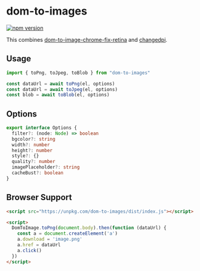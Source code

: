 # dom-to-images

[![npm version](https://badgen.net/npm/v/dom-to-images)](https://npm.im/dom-to-images)

This combines [dom-to-image-chrome-fix-retina](https://npm.im/dom-to-image-chrome-fix-retina) and [changedpi](https://www.npmjs.com/package/changedpi).

## Usage

```ts
import { toPng, toJpeg, toBlob } from "dom-to-images"

const dataUrl = await toPng(el, options)
const dataUrl = await toJpeg(el, options)
const blob = await toBlob(el, options)
```

## Options

```ts
export interface Options {
  filter?: (node: Node) => boolean
  bgcolor?: string
  width?: number
  height?: number
  style?: {}
  quality?: number
  imagePlaceholder?: string
  cacheBust?: boolean
}
```

## Browser Support

```html
<script src="https://unpkg.com/dom-to-images/dist/index.js"></script>

<script>
  DomToImage.toPng(document.body).then(function (dataUrl) {
    const a = document.createElement('a')
    a.download = 'image.png'
    a.href = dataUrl
    a.click()
  })
</script>
```
